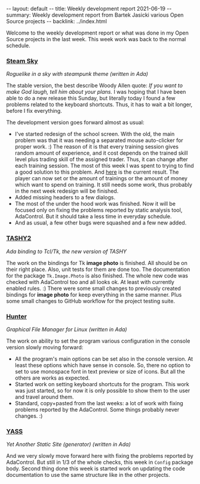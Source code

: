 -- layout: default
-- title: Weekly development report 2021-06-19
-- summary: Weekly development report from Bartek Jasicki various Open Source projects
-- backlink: ../index.html

Welcome to the weekly development report or what was done in my Open Source
projects in the last week. This week work was back to the normal schedule.

### [Steam Sky](https://www.laeran.pl/repositories/steamsky)

*Roguelike in a sky with steampunk theme (written in Ada)*

The stable version, the best describe Woody Allen quote: *If you want to make
God laugh, tell him about your plans.* I was hoping that I have been able to
do a new release this Sunday, but literally today I found a few problems
related to the keyboard shortcuts. Thus, it has to wait a bit longer, before
I fix everything.

The development version goes forward almost as usual:

* I've started redesign of the school screen. With the old, the main problem
  was that it was needing a separated mouse auto-clicker for proper work. :)
  The reason of it is that every training session gives random amount of
  experience, and it cost depends on the trained skill level plus trading
  skill of the assigned trader. Thus, it can change after each training
  session. The most of this week I was spent to trying to find a good solution
  to this problem. And [here](https://imgur.com/YcLlBaP) is the current
  result. The player can now set or the amount of trainings or the amount of
  money which want to spend on training. It still needs some work, thus
  probably in the next week redesign will be finished.
* Added missing headers to a few dialogs.
* The most of the under the hood work was finished. Now it will be focused
  only on fixing the problems reported by static analysis tool, AdaControl.
  But it should take a less time in everyday schedule.
* And as usual, a few other bugs were squashed and a few new added.

### [TASHY2](https://www.laeran.pl/repositories/tashy2)

*Ada binding to Tcl/Tk, the new version of TASHY*

The work on the bindings for Tk **image photo** is finished. All should be on
their right place. Also, unit tests for them are done too. The documentation
for the package `Tk.Image.Photo` is also finished. The whole new code was
checked with AdaControl too and all looks ok. At least with currently enabled
rules. :) There were some small changes to previously created bindings for
**image photo** for keep everything in the same manner. Plus some small changes
to GitHub workflow for the project testing suite.

### [Hunter](https://www.laeran.pl/repositories/hunter)

*Graphical File Manager for Linux (written in Ada)*

The work on ability to set the program various configuration in the console
version slowly moving forward:

* All the program's main options can be set also in the console version. At
  least these options which have sense in console. So, there no option to set
  to use monospace font in text preview or size of icons. But all the others
  are works as expected.
* Started work on setting keyboard shortcuts for the program. This work was
  just started, so for now it is only possible to show them to the user and
  travel around them.
* Standard, copy+pasted from the last weeks: a lot of work with fixing problems
  reported by the AdaControl. Some things probably never changes. :)

### [YASS](https://www.laeran.pl/repositories/yass)

*Yet Another Static Site (generator) (written in Ada)*

And we very slowly move forward here with fixing the problems reported by
AdaControl. But still in 1/3 of the whole checks, this week in `Config` package
body. Second thing done this week is started work on updating the code
documentation to use the same structure like in the other projects.
